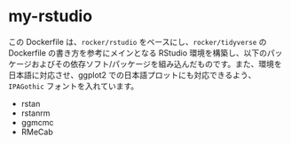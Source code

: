 # my-rstudio
この Dockerfile は、`rocker/rstudio` をベースにし、`rocker/tidyverse` の Dockerfile の書き方を参考にメインとなる RStudio 環境を構築し、以下のパッケージおよびその依存ソフト/パッケージを組み込んだものです。また、環境を日本語に対応させ、ggplot2 での日本語プロットにも対応できるよう、`IPAGothic` フォントを入れています。

- rstan
- rstanrm
- ggmcmc
- RMeCab

